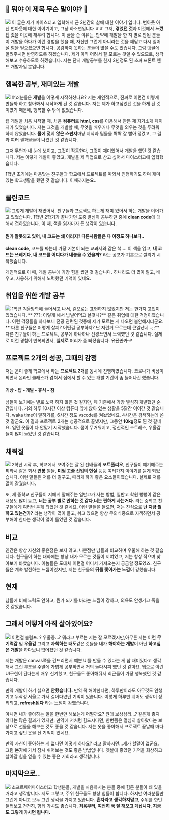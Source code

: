 ## 🤔 뭐야 이 제목 무슨 말이야? 🤔
![](https://images.velog.io/images/pandati0710/post/b7d9255c-788f-4a8f-843d-af09922afc85/image.png)
이 글은 제가 마이스터고 입학해서 근 2년간의 삶에 대한 이야기 입니다.
번아웃 아닌 번아웃에 대한 이야기이고, 그냥 하소연입니다 ㅎㅎ
그저, **겪었던 것**과 이것에서 **느꼈던 것**을 이곳에 채우려 합니다.
이 글을 쓴 이유는, 만약에 개발을 한 지 별로 안된 분들이 개발을 하다가 이런 경험을 했을 때, 자신만 그런게 아니라는 것을 깨닫고 다시 일어설 힘을 얻으셨으면 합니다.
공감하지 못하는 분들이 많을 수도 있습니다. 그럼 댓글에 알려주시면 반영하도록 하겠습니다. 
제가 아직 어려서 잘 모르는 것일 수 있으므로, 생각해보고 수용하도록 하겠습니다.
저는 단지 개발공부를 한지 2년정도 된 초짜 프론트 엔드 개발자일 뿐입니다.

## 행복한 공부, 재미있는 개발
![](https://images.velog.io/images/pandati0710/post/44f03154-b5e1-422c-a96e-8791fde520f1/image.png)
여러분들은 **개발**을 어떻게 시작하셨나요?
저는 개인적으로, 진짜로 이런건 어떻게 만들까 하고 찾아봐서 시작하게 된 것 같습니다.
저는 제가 하고싶었던 것을 하게 된 것이였기 때문에, 행복할 수 밖에 없었습니다. 

웹 개발을 처음 시작할 때, 처음 **컴퓨터**로 **html, css**를 이용해서 만든 제 자기소개 페이지가 있었습니다. 
저는 그것을 개발할 때, 무엇을 배우거나 무엇을 외우는 것을 두려워 하지 않았습니다. 
**물에 젖지 않은 스펀지**마냥 지식과 팁들을 쫙쫙 잘 빨아 댕겼고, 그 결과 여러 결과물들이 나왔던 것 같습니다.

그저 무언가 내 눈에 보이고, 그것이 작동한다, 그것이 재미있어서 개발을 했던 것 같습니다. 
저는 이렇게 개발이 좋았고, 개발을 제 직업으로 삼고 싶어서 마이스터고에 입학했습니다.

1학년 초기에는 마음맞는 친구들과 학교에서 프로젝트를 따와서 진행하기도 하며 재미있는 학교생활을 했던 것 같습니다. 이때까지는요..

## 클린코드
![](https://images.velog.io/images/pandati0710/post/b9436b49-2fd5-4c0f-9ea4-3e6b6af18669/image.png)
그렇게 개발이 재밌어서, 친구들과 프로젝트 하는게 재미 있어서 하는 개발을 이어가고 있었습니다.
1학년 2학기가 끝나가던 도중 열심히 공부하던 중에 **clean code**에 대해서 접하였습니다. 
이 때, 책을 읽자마자 든 생각이 있습니다.

#### 뭔가 잘못되고 있어, 내 코드는 왜 이러지? 다른사람들은 다 이정도 하나보다..

**clean code**, 코드를 짜는데 가장 기본이 되는 교과서와 같은 책....
이 책을 읽고, **내 코드는 쓰레기다**, **내 코드를 어디다가 내놓을 수 있을까?** 
라는 공포가 기본으로 깔리기 시작했습니다.

개인적으로 이 때, 개발 공부에 가장 힘을 썼던 것 같습니다.
하나라도 더 많이 알고, 배우고, 사용하기 위해서 노력했던 기억이 있네요.

## 취업을 위한 개발 공부
![](https://images.velog.io/images/pandati0710/post/a65743a6-2ecb-4d58-ae98-09f58fa73af0/image.png)
1학년 겨울방학에 들어서고 나서, 겉으로는 표현하지 않았지만 저는 한가지 고민이 있었습니다. 
** ???: 이렇게 해서 밥벌어먹고 살것니?** 같은 취업에 대한 걱정이였습니다.
이런 걱정들을 하다보니 전공 관련된 것중에 제가 모르는 게 나오면 불안해지더군요.
** 다른 친구들은 어떻게 살지? 어떤걸 공부하지? 난 저런거 모르는데 큰일났네...;;**
다른 친구들이 하는 프로젝트, 공부에 하나하나 신경쓰면서 노력했던 것 같습니다.
실제로 이런 경험이 반복되면서, **실제로** 머리가 좀 빠졌습니다. ~~유전인가..?~~

## 프로젝트 2개의 성공, 그때의 감정
저는 운이 좋게 학교에서 하는 **프로젝트 2개**를 동시에 진행하였습니다. 
코로나가 비상이 되면서 온라인 클래스가 겹쳐서 집에서 할 수 있는 개발 기간이 좀 늘어나긴 했습니다. 
#### 기상 - 밥 - 개발 - 휴식 - 잠
남들이 보기에는 별로 노력 하지 않은 것 같지만, 제 기준에서 가장 열심히 개발했던 순간입니다. 
거의 하루 10시간 이상 컴퓨터 앞에 앉아 있는 생활을 5달간 이어간 것 같습니다. 
waka time이 말하기를, 6시간 정도 vscode를 켜놨었네요. 4시간은 검색하는데 쓴 것 같군요.
이 결과 프로젝트 2개는 성공적으로 끝냈지만, 그동안 **10kg**정도 찐 것 같네요. 
입던 옷들이 다 안맞기 시작했습니다. 몸이 무거워지고, 정신적인 스트레스, 우울감들이 많이 늘었던 것 같습니다.


## 채찍질
![](https://images.velog.io/images/pandati0710/post/3817f0a0-db04-4b53-8e99-bc8f226200e9/image.png)
2학년 시작 후, 학교에서 보여주는 잘 된 선배들의 **포트폴리오**, 친구들이 얘기해주는 찌라시 같은 회사 **연봉** 썰들, **미필 고졸 신입의 현실** 등등 여러가지 이야기를 듣게 되었습니다. 
이런 말들은 저를 더 갈구고, 때리게 하기 좋은 요소들이였습니다. 실제로 저를 많이 갈궜습니다.

또, 제 중학교 친구들이 저에게 말해주는 일반고가 사는 방법, 일반고 학원 뺑뺑이 같은 내용도 많이 듣고,
**너는 공부 별로 안하는 것 같다**,**너는 편하게 사는거다.** 라는 중학교 친구들에게 여러번 듣게 되었던 것 같네요.
이런 말들을 들으면, 저는 진심으로 **난 지금 뭘 하고 있는건가?** 라는 생각이 많이 들고, 
쉬고 있으면 항상 무의식중으로 자책하면서 공부해야 한다는 생각이 많이 들었던 것 같습니다.

## 비교
인간은 항상 자신의 좋은점은 보지 않고, 나쁜점만 남들과 비교하며 우울해 하는 것 같습니다.
친구들이 하는 대화에는 항상 내가 모르는 것들이 끼여있고, 저는 항상 적으며 찾아보기 바빴습니다.
이놈들은 도대체 이런걸 어디서 가져오는지 궁금할 정도였죠. 친구들은 계속 발전하는 느낌이였지만,
저는 친구들의 **뒤를 쫓아가는 느낌**이 강했습니다.

## 현재
남들에 비해 노력도 안하고, 뭔가 되기를 바라는 느낌이 강하고, 의욕도 안생기고 죽을 것 같았습니다. 

## 그래서 어떻게 아직 살아있어요?
![](https://images.velog.io/images/pandati0710/post/da99a623-2bd4-4c12-aea4-65be522cf0e6/image.png)
이런걸 슬럼프..? 우울증...? 뭐라고 부르는 지는 잘 모르겠지만,아무튼 저는 이런 **무기력감** 및 **우울감** 그리고 **자책하는 태도**같은 것들을 내가 **해야하는 개발**이 아닌 **하고싶은 개발**을 하다보니 없어졌던 것 같습니다.

저는 개발은 canvas쪽을 건드리면서 예쁜 UI를 만들 수 있다는 게 참 재미있다고 생각해서 그런 부분을 주말에 가볍게 공부하면서 거의 놀다시피 했던 것 같아요. 웹으로 이런 UI구현이 된다는게 매우 신기했고, 친구들도 좋아해줘서 최근들어 가장 행복했던 것 같습니다. 

만약 개발이 하기 싫으면 **안했습니다.** 만약 꼭 해야한다면, 하루만이라도 아무것도 안챙기고 무작정 서울로 가서 걸어다녔던 기억이 있습니다. 이렇게 하루만 쉬어도 생각이 정리되고, **refresh된다** 라는 느낌이 강했습니다.

아니면 내가 좋아하는 일을 한번만 해보는게 어떨까요? 원래 보상심리...? 같은게 좋지 않다는 많은 결과가 있지만, 만약에 저처럼 힘드시다면, 한번쯤은 열심히 살아왔다는 보상으로 선물을 해보는 것도 좋을 것 같습니다. 저는 옷을 좋아해서 프로젝트 끝날때 마다 가지고 싶던 옷을 산 기억이 있네요.

만약 자신이 좋아하는 게 없다면 어떻게 하나요? 라고 말하시면...제가 할말이 없군요. 그럼 **본가**에 가서 잠시 쉬어보는 것도 좋은 방법입니다.
옛날에 좋았던 기억을 회상하고 살아갈 힘을 얻을 수 있는 좋은 기회라고 생각합니다.

## 마지막으로..
![](https://images.velog.io/images/pandati0710/post/eeaedb56-9b94-4db9-92ec-5740368899ef/image.png)
소프트웨어마이스터고 학생분들, 개발을 처음하시는 분들 중에 힘든 분들이 꽤 있을거라고 생각합니다.
저도 그렇고, 주위 친구들도 항상 힘들어 합니다. 하지만 여러분들만 그런게 아니고 모두 그런 생각을 가지고 있습니다. **혼자라고 생각하지말고**, 주위를 한번 둘러보고 천천히, 함께 가셔도 좋습니다. 
**처음부터, 여전히 쭉 잘 해오고 계십니다. 지금도 그렇게 가시면 됩니다.**